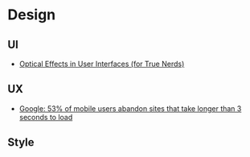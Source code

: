 # Design

## UI
+ [Optical Effects in User Interfaces (for True Nerds)](https://medium.muz.li/optical-effects-9fca82b4cd9a)

## UX
+ [Google: 53% of mobile users abandon sites that take longer than 3 seconds to load](https://www.soasta.com/blog/google-mobile-web-performance-study/)

## Style
